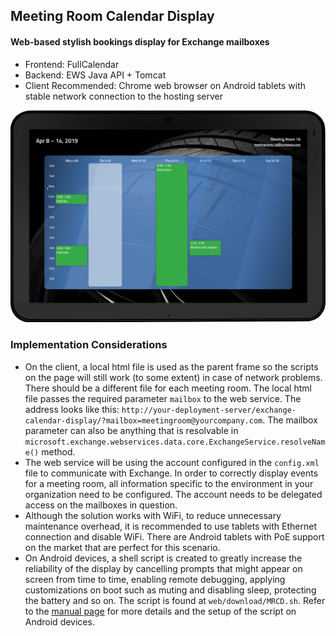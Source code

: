 ## Meeting Room Calendar Display
#### Web-based stylish bookings display for Exchange mailboxes

- Frontend: FullCalendar
- Backend: EWS Java API + Tomcat
- Client Recommended: Chrome web browser on Android tablets with stable network connection to the hosting server

![screenshot](MRCD_generic.png)

### Implementation Considerations
- On the client, a local html file is used as the parent frame so the scripts on the page will still work (to some extent) in case of network problems. There should be a different file for each meeting room. The local html file passes the required parameter `mailbox` to the web service. The address looks like this: `http://your-deployment-server/exchange-calendar-display/?mailbox=meetingroom@yourcompany.com`. The mailbox parameter can also be anything that is resolvable in `microsoft.exchange.webservices.data.core.ExchangeService.resolveName()` method. 
- The web service will be using the account configured in the `config.xml` file to communicate with Exchange. In order to correctly display events for a meeting room, all information specific to the environment in your organization need to be configured. The account needs to be delegated access on the mailboxes in question.
- Although the solution works with WiFi, to reduce unnecessary maintenance overhead, it is recommended to use tablets with Ethernet connection and disable WiFi. There are Android tablets with PoE support on the market that are perfect for this scenario.
- On Android devices, a shell script is created to greatly increase the reliability of the display by cancelling prompts that might appear on screen from time to time, enabling remote debugging, applying customizations on boot such as muting and disabling sleep, protecting the battery and so on. The script is found at `web/download/MRCD.sh`. Refer to the [manual page](MANUAL_Android_Setup.md) for more details and the setup of the script on Android devices.
